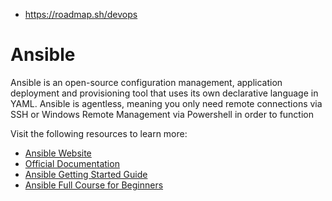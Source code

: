 

- https://roadmap.sh/devops

# Ansible

Ansible is an open-source configuration management, application  deployment and provisioning tool that uses its own declarative language  in YAML. Ansible is agentless, meaning you only need remote connections  via SSH or Windows Remote Management via Powershell in order to function

Visit the following resources to learn more:

- [Ansible Website](https://www.ansible.com/)
- [Official Documentation](https://docs.ansible.com/)
- [Ansible Getting Started Guide](https://www.ansible.com/resources/get-started)
- [Ansible Full Course for Beginners](https://www.youtube.com/watch?v=9Ua2b06oAr4)